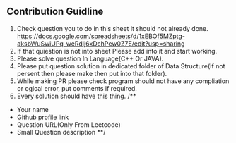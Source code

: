 ## Contribution Guidline
1. Check question you to do in this sheet it should not already done.
    https://docs.google.com/spreadsheets/d/1xEBOf5MZptg-aksbWuSwiUPq_weRdIj6xDchPew0Z7E/edit?usp=sharing
2. If that quiestion is not into sheet Please add into it and start working.
2. Please solve question In Language(C++ Or JAVA).
3. Please put question solution in dedicated folder of Data Structure(If not persent then please make then put into that folder).
4. While making PR please check program should not have any compliation or ogical error, put comments if required.
5. Every solution should have this thing.
/**
* Your name
* Github profile link
* Question URL(Only From Leetcode)
* Small Question description
**/
